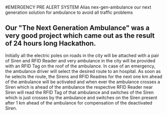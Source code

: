 #EMERGENCY PRE ALERT SYSTEM Alias nex-gen-ambulance
our next generation solution for ambulance to avoid all traffic problems

## Our "The Next Generation Ambulance" was a very good project which came out as the result of 24 hours long Hackathon.
Initially all the electric poles on roads in the city will be attached with a pair of Siren and RFID Reader and very ambulance in the city will be provided with an RFID Tag on the roof of the ambulance.
In case of an emergency, the ambulance driver will select the desired route to an hospital.
As soon as he selects the route, the Sirens and RFID Readres for the next one km ahead of the ambulance will be activated and when ever the ambulance crosses a Siren which is ahead of the ambulance the respective RFID Reader near Siren will read the RFID Tag of that ambulance and switches of the Siren which is just crosses by the ambulance and switches on the Siren present after 1 km ahead of the ambulance for compensation of the deactivated Siren.
